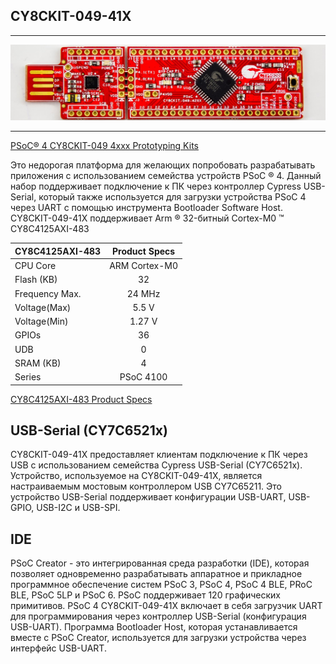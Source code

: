 ## CY8CKIT-049-41X
--------------------------------------------------

![alt-текст](https://github.com/PivnevNikolay/PSOC_CY8CKIT-049-41/blob/master/picture/001.jpg "CY8CKIT-049-41X")

--------------------------------------------------

[PSoC® 4 CY8CKIT-049 4xxx Prototyping Kits](https://www.cypress.com/documentation/development-kitsboards/psoc-4-cy8ckit-049-4xxx-prototyping-kits)

Это недорогая платформа для желающих попробовать разрабатывать приложения с использованием семейства устройств PSoC ® 4. 
Данный набор поддерживает подключение к ПК через контроллер Cypress USB-Serial, который также используется для загрузки устройства PSoC 4 через UART с помощью инструмента Bootloader Software Host. 
CY8CKIT-049-41X поддерживает Arm ® 32-битный Cortex-M0 ™ CY8C4125AXI-483


|CY8C4125AXI-483|   Product Specs    |
| ------------- |:------------------:|
| CPU Core      | ARM Cortex-M0      |
| Flash (KB)    | 32                 |
| Frequency Max.| 24 MHz             |
| Voltage(Max)  | 5.5 V              |
| Voltage(Min)  | 1.27 V             |
| GPIOs         | 36                 |
| UDB           | 0                  |
| SRAM (KB)     | 4                  |
| Series        | PSoC 4100          |


[CY8C4125AXI-483 Product Specs](https://www.cypress.com/part/cy8c4125axi-483)

## USB-Serial (CY7C6521x)
CY8CKIT-049-41X предоставляет клиентам подключение к ПК через USB с использованием семейства Cypress USB-Serial (CY7C6521x). Устройство, используемое на CY8CKIT-049-41X, является настраиваемым мостовым контроллером USB CY7C65211. Это устройство USB-Serial поддерживает конфигурации USB-UART, USB-GPIO, USB-I2C и USB-SPI.

## IDE
PSoC Creator - это интегрированная среда разработки (IDE), которая позволяет одновременно разрабатывать аппаратное и прикладное программное обеспечение систем PSoC 3, PSoC 4, PSoC 4 BLE, PRoC BLE, PSoC 5LP и PSoC 6. PSoC поддерживает 120 графических примитивов. PSoC 4 CY8CKIT-049-41X включает в себя загрузчик UART для программирования через контроллер USB-Serial (конфигурация USB-UART). Программа Bootloader Host, которая устанавливается вместе с PSoC Creator, используется для загрузки устройства через интерфейс USB-UART. 